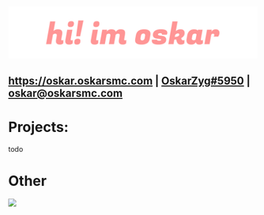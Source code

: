 <!--

---- CSS ----
Does not work on github
<style>
    h1 {
        font-size: 5vh;
        font-weight: 100;
    }

    li {
        color: lightgreen;
        list-style-type: square;
    }

    li a {
        color: lightgreen;
    }
</style>

-->

<!-- HTML -->
<img src="media/oskarzyg/oskarzyg-header.png">
<h2><a href="https://oskar.oskarsmc.com/">https://oskar.oskarsmc.com</a> | <a href="https://discord.oskarsmc.com/">OskarZyg#5950</a> | <a href="mailto:oskar@oskarsmc.com">oskar@oskarsmc.com</a>
<h1>Projects:</h1>
todo

<h1>Other</h1>
<img src="https://github-readme-stats.vercel.app/api?username=oskarzyg&theme=dracula&show_icons=false">
